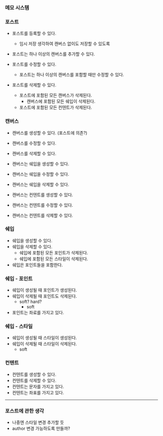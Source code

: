 ### 메모 시스템

### 포스트

- 포스트를 등록할 수 있다.
  - 임시 저장 생각하여 캔버스 없이도 저장할 수 있도록

- 포스트는 하나 이상의 캔버스를 추가할 수 있다.
    

- 포스트를 수정할 수 있다.
    - 포스트는 하나 이상의 캔버스를 포함할 때만 수정할 수 있다.
    

- 포스트를 삭제할 수 있다.
    - 포스트에 포함된 모든 캔버스가 삭제된다.
        - 캔버스에 포함된 모든 쉐입이 삭제된다.
    - 포스트에 포함된 모든 컨텐트가 삭제된다.

### 캔버스

- 캔버스를 생성할 수 있다. (포스트에 의존?)
- 캔버스를 수정할 수 있다.
- 캔버스를 삭제할 수 있다.

- 캔버스는 쉐입을 생성할 수 있다.
- 캔버스는 쉐입을 수정할 수 있다.
- 캔버스는 쉐입을 삭제할 수 있다.

- 캔버스는 컨텐트를 생성할 수 있다.
- 캔버스는 컨텐트를 수정할 수 있다.
- 캔버스는 컨텐트를 삭제할 수 있다.

### 쉐입

- 쉐입을 생성할 수 있다.
- 쉐입을 삭제할 수 있다.
    - 쉐입에 포함된 모든 포인트가 삭제된다.
    - 쉐입에 포함된 모든 스타일이 삭제된다.
- 쉐입은 포인트들을 포함한다.

### 쉐입 - 포인트

- 쉐입이 생성될 때 포인트가 생성된다.
- 쉐입이 삭제될 때 포인트도 삭제된다.
    - soft? hard?
        - soft
- 포인트는 좌료를 가지고 있다.

### 쉐입 - 스타일

- 쉐입이 생성될 때 스타일이 생성된다.
- 쉐입이 삭제될 때 스타일이 삭제된다.
  - soft

### 컨텐트

- 컨텐트를 생성할 수 있다.
- 컨텐트를 삭제할 수 있다.
- 컨텐트는 문자를 가지고 있다.
- 컨텐트는 좌표를 가지고 있다.

---

### 포스트에 관한 생각

- 나중엔 스타일 변경 추가할 듯
- author 변경 가능하도록 만들까?